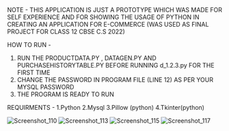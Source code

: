 NOTE - 
THIS APPLICATION IS JUST A PROTOTYPE WHICH WAS MADE FOR SELF EXPERIENCE AND FOR SHOWING THE USAGE OF PYTHON IN CREATING AN APPLICATION FOR E-COMMERCE 
(WAS USED AS FINAL PROJECT FOR CLASS 12 CBSE C.S 2022)


HOW TO RUN - 
1. RUN THE PRODUCTDATA.PY , DATAGEN.PY AND PURCHASEHISTORYTABLE.PY BEFORE RUNNING d_1.2.3.py FOR THE FIRST TIME
2. CHANGE THE PASSWORD IN PROGRAM FILE (LINE 12) AS PER YOUR MYSQL PASSWORD  
3. THE PROGRAM IS READY TO RUN



REQUIRMENTS - 
1.Python
2.Mysql
3.Pillow (python)
4.Tkinter(python)


![Screenshot_110](https://user-images.githubusercontent.com/77952783/191290306-0bb759b3-0cdd-4e7b-9e55-b49ae0414e48.png)
![Screenshot_113](https://user-images.githubusercontent.com/77952783/191290335-be63c0e1-e791-4731-bd01-92b63dec0615.png)
![Screenshot_115](https://user-images.githubusercontent.com/77952783/191290342-ed7f69f4-5b7a-4c36-b614-7f7dafd5a63a.png)
![Screenshot_117](https://user-images.githubusercontent.com/77952783/191290349-00ce2688-1346-4444-b343-47b909f770ce.png)
